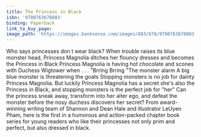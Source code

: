 ```yaml
---
title: The Princess in Black
isbn: '9780763678883'
binding: Paperback
link_to_buy_page:
image_path: 'https://images.booksense.com/images/883/678/9780763678883.jpg'
---
```



Who says princesses don t wear black? When trouble raises its blue monster head, Princess Magnolia ditches her flouncy dresses and becomes the Princess in Black Princess Magnolia is having hot chocolate and scones with Duchess Wigtower when . . . "Brring Brring "The monster alarm A big blue monster is threatening the goats Stopping monsters is no job for dainty Princess Magnolia. But luckily Princess Magnolia has a secret she's also the Princess in Black, and stopping monsters is the perfect job for "her" Can the princess sneak away, transform into her alter ego, and defeat the monster before the nosy duchess discovers her secret? From award-winning writing team of Shannon and Dean Hale and illustrator LeUyen Pham, here is the first in a humorous and action-packed chapter book series for young readers who like their princesses not only prim and perfect, but also dressed in black.